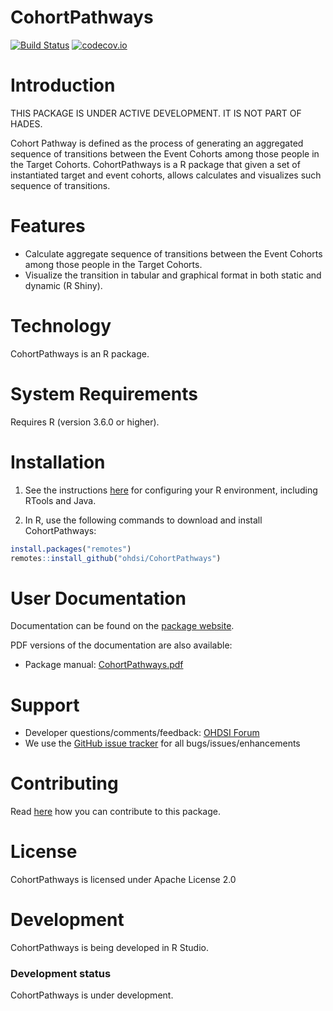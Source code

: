 CohortPathways
================


[![Build Status](https://github.com/OHDSI/CohortPathways/workflows/R-CMD-check/badge.svg)](https://github.com/OHDSI/CohortPathways/actions?query=workflow%3AR-CMD-check)
[![codecov.io](https://codecov.io/github/OHDSI/CohortPathways/coverage.svg?branch=main)](https://codecov.io/github/OHDSI/CohortPathways?branch=main)

Introduction
============

THIS PACKAGE IS UNDER ACTIVE DEVELOPMENT. IT IS NOT PART OF HADES.


Cohort Pathway is defined as the process of generating an aggregated sequence of transitions between the Event Cohorts among those people in the Target Cohorts. CohortPathways is a R package that given a set of instantiated target and event cohorts, allows calculates and visualizes such sequence of transitions.

Features
========
- Calculate aggregate sequence of transitions between the Event Cohorts among those people in the Target Cohorts.
- Visualize the transition in tabular and graphical format in both static and dynamic (R Shiny).

Technology
============
CohortPathways is an R package.

System Requirements
============
Requires R (version 3.6.0 or higher). 

Installation
=============
1. See the instructions [here](https://ohdsi.github.io/Hades/rSetup.html) for configuring your R environment, including RTools and Java.

2. In R, use the following commands to download and install CohortPathways:

  ```r
  install.packages("remotes")
  remotes::install_github("ohdsi/CohortPathways")
  ```

User Documentation
==================
Documentation can be found on the [package website](https://ohdsi.github.io/CohortPathways).

PDF versions of the documentation are also available:
* Package manual: [CohortPathways.pdf](https://raw.githubusercontent.com/OHDSI/CohortPathways/main/extras/CohortPathways.pdf)

Support
=======
* Developer questions/comments/feedback: <a href="http://forums.ohdsi.org/c/developers">OHDSI Forum</a>
* We use the <a href="https://github.com/OHDSI/CohortPathways/issues">GitHub issue tracker</a> for all bugs/issues/enhancements

Contributing
============
Read [here](https://ohdsi.github.io/Hades/contribute.html) how you can contribute to this package.

License
=======
CohortPathways is licensed under Apache License 2.0

Development
===========
CohortPathways is being developed in R Studio.

### Development status

CohortPathways is under development.
